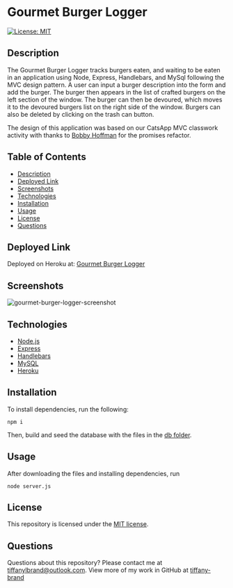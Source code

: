 # Gourmet Burger Logger




[![License: MIT](https://img.shields.io/github/license/tiffany-brand/gourmet-burger-logger?style=plastic)](./LICENSE)

## Description

The Gourmet Burger Logger tracks burgers eaten, and waiting to be eaten in an application using Node, Express, Handlebars, and MySql following the MVC design pattern. A user can input a burger description into the form and add the burger. The burger then appears in the list of crafted burgers on the left section of the window. The burger can then be devoured, which moves it to the devoured burgers list on the right side of the window.  Burgers can also be deleted by clicking on the trash can button.

The design of this application was based on our CatsApp MVC classwork activity with thanks to [Bobby Hoffman](https://github.com/rhoffman103) for the promises refactor.


## Table of Contents

* [Description](#description)
* [Deployed Link](#deployed-link)
* [Screenshots](#screenshots)
* [Technologies](#technologies)
* [Installation](#installation)
* [Usage](#usage)
* [License](#license)
* [Questions](#questions)


## Deployed Link

Deployed on Heroku at:  [Gourmet Burger Logger](https://enigmatic-ravine-90918.herokuapp.com/)


## Screenshots

![gourmet-burger-logger-screenshot](https://user-images.githubusercontent.com/16748389/93653819-8f4ae300-f9e8-11ea-8da9-9e8d0859eb90.png)



## Technologies

* [Node.js](https://nodejs.org/)
* [Express](https://expressjs.com/)
* [Handlebars](https://handlebarsjs.com/)
* [MySQL](https://www.mysql.com/)
* [Heroku](https://heroku.com)

## Installation

To install dependencies, run the following:

`
npm i
`

Then, build and seed the database with the files in the [db folder](/db).

## Usage

After downloading the files and installing dependencies, run 

`
node server.js
`

## License

This repository is licensed under the [MIT license](./LICENSE).

## Questions

Questions about this repository? Please contact me at [tiffanylbrand@outlook.com](mailto:tiffanylbrand@outlook.com). View more of my work in GitHub at [tiffany-brand](https://github.com/tiffany-brand) 
